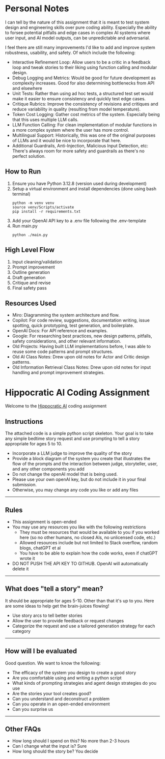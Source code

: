 # Personal Notes
I can tell by the nature of this assignment that it is meant to test system design and engineering skills over pure coding ability. Especially the ability to forsee potential pitfalls and edge cases in complex AI systems where user input, and AI model outputs, can be unpredictable and adversarial. 

I feel there are still many improvements I'd like to add and improve system robustness, usability, and safety. Of which include the following:

- Interactive Refinement Loop:
  Allow users to be a critic in a feedback loop and tweak stories to their liking using function calling and modular design.
- Debug Logging and Metrics:
  Would be good for future development as complexity increases. Good for also determining bottlenecks from API and elsewhere
- Unit Tests:
  Rather than using ad hoc tests, a structured test set would make it easier to ensure consistency and quickly test edge cases.
- Critique Rubrics:
  Improve the consistency of revisions and critiques and reduce variability in quality (resulting from model temperature).
- Token Cost Logging:
  Gather cost metrics of the system. Especially being that this uses multiple LLM calls.
- LLM Function Calling:
  For clean implementation of modular functions in a more complex system where the user has more control.
- Multilingual Support:
  Historically, this was one of the original purposes of LLMs and it would be nice to incorporate that here.
- Additional Guardrails, Anti-Injection, Malicious Input Detection, etc:
  There's always room for more safety and guardrails as there's no perfect solution.

## How to Run
1. Ensure you have Python 3.12.8 (version used during development)
2. Setup a virtual environment and install dependencies (done using bash terminal)
    ```
    python -m venv venv
    source venv/Scripts/activate
    pip install -r requirements.txt
    ```
3. Add your OpenAI API key to a .env file following the .env-template
4. Run main.py
   ```
   python ./main.py
   ```

## High Level Flow
1. Input cleaning/validation
2. Prompt improvement
3. Outline generation
4. Draft generation
5. Critique and revise
6. Final safety pass
    
## Resources Used
- Miro: Diagramming the system architecture and flow.
- Copilot: For code review, suggestions, documentation writing, issue spotting, quick prototyping, test generation, and boilerplate. 
- OpenAI Docs: For API reference and examples.
- Google: For researching best practices, new design patterns, pitfalls, safety considerations, and other relevant information.
- Old Projects: Having built LLM implementations before, I was able to reuse some code patterns and prompt structures.
- Old AI Class Notes: Drew upon old notes for Actor and Critic design patterns.
- Old Information Retrieval Class Notes: Drew upon old notes for input handling and prompt improvement strategies.

# Hippocratic AI Coding Assignment
Welcome to the [Hippocratic AI](https://www.hippocraticai.com) coding assignment

## Instructions
The attached code is a simple python script skeleton. Your goal is to take any simple bedtime story request and use prompting to tell a story appropriate for ages 5 to 10.
- Incorporate a LLM judge to improve the quality of the story
- Provide a block diagram of the system you create that illustrates the flow of the prompts and the interaction between judge, storyteller, user, and any other components you add
- Do not change the openAI model that is being used. 
- Please use your own openAI key, but do not include it in your final submission.
- Otherwise, you may change any code you like or add any files

---

## Rules
- This assignment is open-ended
- You may use any resources you like with the following restrictions
   - They must be resources that would be available to you if you worked here (so no other humans, no closed AIs, no unlicensed code, etc.)
   - Allowed resources include but not limited to Stack overflow, random blogs, chatGPT et al
   - You have to be able to explain how the code works, even if chatGPT wrote it
- DO NOT PUSH THE API KEY TO GITHUB. OpenAI will automatically delete it

---

## What does "tell a story" mean?
It should be appropriate for ages 5-10. Other than that it's up to you. Here are some ideas to help get the brain-juices flowing!
- Use story arcs to tell better stories
- Allow the user to provide feedback or request changes
- Categorize the request and use a tailored generation strategy for each category

---

## How will I be evaluated
Good question. We want to know the following:
- The efficacy of the system you design to create a good story
- Are you comfortable using and writing a python script
- What kinds of prompting strategies and agent design strategies do you use
- Are the stories your tool creates good?
- Can you understand and deconstruct a problem
- Can you operate in an open-ended environment
- Can you surprise us

---

## Other FAQs
- How long should I spend on this? 
No more than 2-3 hours
- Can I change what the input is? 
Sure
- How long should the story be?
You decide
